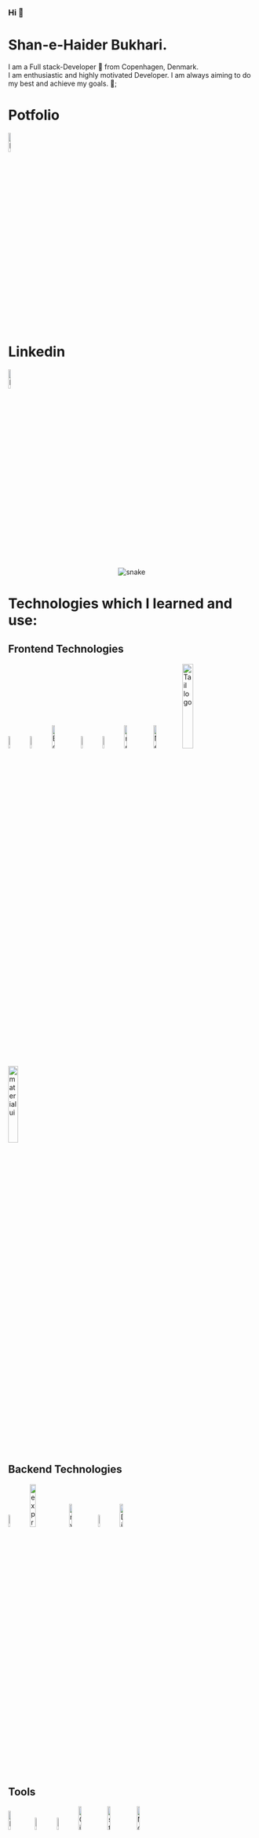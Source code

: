 ### Hi 👋

# Shan-e-Haider Bukhari.

<div>I am a Full stack-Developer 🚀 from Copenhagen, Denmark. </div>
I am enthusiastic and highly motivated Developer.
I am always aiming to do my best and achieve my goals.  🤝;

# Potfolio
<div>
<a href="https://haiderium.vercel.app/" target="_blank" ><img src ="https://encrypted-tbn0.gstatic.com/images?q=tbn:ANd9GcQymJUKmmNHlaQcawVMWJi_twnNRVQYDehSXA&usqp=CAU" alt="Potfolio logo" width="10%" title='Potfolio'/></a>
</div>


# Linkedin
 <div>
<a href="https://www.linkedin.com/in/shan-e-haider-bukhari-66316526/" target="_blank"><img src="https://upload.wikimedia.org/wikipedia/commons/thumb/c/c9/Linkedin.svg/1200px-Linkedin.svg.png"
' alt='LinkedIn' width="10%"></a>
</div>  
  
  
<p align="center">
  <img src="https://github.com/shanhaider23/shanhaider23/raw/output/github-contribution-grid-snake.svg" alt="snake">
</p>


# Technologies which I learned and use:

 ## Frontend Technologies
<div>
  <img src ="https://cdn.pixabay.com/photo/2017/08/05/11/16/logo-2582748_960_720.png" alt="HTML5 logo" width="8%" title='HTML5'/>
  <img src ="https://upload.wikimedia.org/wikipedia/commons/thumb/d/d5/CSS3_logo_and_wordmark.svg/1200px-CSS3_logo_and_wordmark.svg.png" alt="CSS3 logo" width="8%" title='CSS3'/>
  <img src ="https://jquery-plugins.net/image/plugin/bootstrap-4-the-most-popular-html-css-and-js-library.jpg" width="11%" title='Bootstrap'/>
  <img src ="https://media.lex.dk/media/60707/standard_js.png" alt="JavaScript logo" width="8%" title='JavaScript'/>
  <img src ="https://miro.medium.com/max/638/1*VcfWDfMSXGmfwed-iybBVw.png" alt="ES6 logo" width="8%" title='ES6'/>
  <img src ="https://upload.wikimedia.org/wikipedia/commons/thumb/a/a7/React-icon.svg/1200px-React-icon.svg.png" alt="react logo" width="11%" title='React'/>
  <img src ="https://images.ctfassets.net/23aumh6u8s0i/c04wENP3FnbevwdWzrePs/1e2739fa6d0aa5192cf89599e009da4e/nextjs" alt="Next logo" width="11%" title="Next"/> 
  <img src="https://www.vectorlogo.zone/logos/tailwindcss/tailwindcss-ar21.png" alt="Tail logo" width="21%" title="Tail"/>
  <img src="https://miro.medium.com/max/1400/1*Smbj_VLH7JRp9GhLaKyiUQ.png" alt="material ui" width="20%" title="Material ui"/>
 <div> 
 
 ## Backend Technologies
 
 <div>
  <img src ="https://upload.wikimedia.org/wikipedia/commons/thumb/d/d9/Node.js_logo.svg/1200px-Node.js_logo.svg.png" alt="Node logo" width="8%" title='Nodejs'/>
  <img src ="https://miro.medium.com/max/1400/1*XP-mZOrIqX7OsFInN2ngRQ.png" alt="express logo" width="15%" title='Express'/>
  <img src ="https://d1.awsstatic.com/asset-repository/products/amazon-rds/1024px-MySQL.ff87215b43fd7292af172e2a5d9b844217262571.png" alt="mysql logo" width="11%" title='MYSQL'/>
  <img src ="https://engineering.fb.com/wp-content/uploads/2016/05/2000px-Python-logo-notext.svg_.png" alt="Python logo" width="8%" title='Python'/>
  <img src ="https://www.bloorresearch.com/wp-content/uploads/2013/03/MONGO-DB-logo-300x470--x.png" alt="Django logo" width="11%" title='MondoDB'/>
</div>
 
 ## Tools
 
 
 <div>
  <img src ="https://encrypted-tbn0.gstatic.com/images?q=tbn:ANd9GcQogjg4N6W71i_Lmr3XtJWFsNcsKaZeOrkBHXgNrnpyQh3xE95bga5huWLAkBih7wp9Log&usqp=CAU" alt="Figma logo" width="10%" title='Figma'/>
 <img src ="https://www.docker.com/wp-content/uploads/2022/03/vertical-logo-monochromatic.png" alt="Docker" width="8%" title='Docker'/>
  <img src ="https://dashboard.snapcraft.io/site_media/appmedia/2019/05/code_ozwVHSV.png" alt="VS Code logo" width="8%" title='Visual Studio Code'/>
  <img src ="https://miro.medium.com/max/1400/0*6i5XIfD2e5p2IFJW" alt="Git logo" width="11%" title='Git'/>
  <img src ="https://res.cloudinary.com/practicaldev/image/fetch/s--A-93deMc--/c_imagga_scale,f_auto,fl_progressive,h_420,q_auto,w_1000/https://dev-to-uploads.s3.amazonaws.com/uploads/articles/or34romslob844gmmv90.png" alt="storybook" width="11%" title='Storybook'/>
  <img src ="https://www.silversites.es/wp-content/uploads/2019/07/nodemon.jpg" alt="Nodemon logo" width="11%" title='Nodemon'/> 
</div>

   ## Top Languages Card
 [![Top Langs](https://github-readme-stats.vercel.app/api/top-langs/?username=shanhaider23&layout)](https://github.com/shanhaider23/github-readme-stats)
 
 [![GitHub Streak](https://github-readme-streak-stats.herokuapp.com/?user=shanhaider23&theme=dark)](https://git.io/streak-stats)
 ![Shan's GitHub stats](https://github-readme-stats.vercel.app/api?username=shanhaider23&show_icons=true&theme=radical)
 
<div>
💬 Ask me about anything, I will try my best;<br>
 ⚡️ <strong>Fun fact:</strong> You never feel you are expert everyday is learning.<br>
 📫 How to reach me: <strong>shan.haider@gmail.com</strong>
 </div>
 
